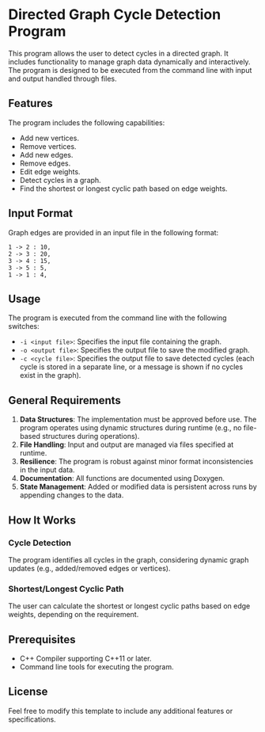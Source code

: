 # Directed Graph Cycle Detection Program

This program allows the user to detect cycles in a directed graph. It includes functionality to manage graph data dynamically and interactively. The program is designed to be executed from the command line with input and output handled through files.

## Features

The program includes the following capabilities:
- Add new vertices.
- Remove vertices.
- Add new edges.
- Remove edges.
- Edit edge weights.
- Detect cycles in a graph.
- Find the shortest or longest cyclic path based on edge weights.

## Input Format

Graph edges are provided in an input file in the following format:
```
1 -> 2 : 10,
2 -> 3 : 20,
3 -> 4 : 15,
3 -> 5 : 5,
1 -> 1 : 4,
```
## Usage

The program is executed from the command line with the following switches:
- `-i <input file>`: Specifies the input file containing the graph.
- `-o <output file>`: Specifies the output file to save the modified graph.
- `-c <cycle file>`: Specifies the output file to save detected cycles (each cycle is stored in a separate line, or a message is shown if no cycles exist in the graph).


## General Requirements

1. **Data Structures**: The implementation must be approved before use. The program operates using dynamic structures during runtime (e.g., no file-based structures during operations).
2. **File Handling**: Input and output are managed via files specified at runtime.
3. **Resilience**: The program is robust against minor format inconsistencies in the input data.
4. **Documentation**: All functions are documented using Doxygen.
5. **State Management**: Added or modified data is persistent across runs by appending changes to the data.


## How It Works

### Cycle Detection
The program identifies all cycles in the graph, considering dynamic graph updates (e.g., added/removed edges or vertices).

### Shortest/Longest Cyclic Path
The user can calculate the shortest or longest cyclic paths based on edge weights, depending on the requirement.

## Prerequisites

- C++ Compiler supporting C++11 or later.
- Command line tools for executing the program.

## License

Feel free to modify this template to include any additional features or specifications.

